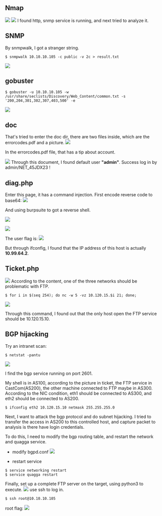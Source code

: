 ## Nmap
![](https://i.imgur.com/XaMYmVO.png)
![](https://i.imgur.com/tmKsFVD.png)
I found http, snmp service is running, and next tried to analyze it.
## SNMP
By snmpwalk, I got a stranger string.
```
$ snmpwalk 10.10.10.105 -c public -v 2c > result.txt
```
![](https://i.imgur.com/RJi5UbD.png)
## gobuster
```
$ gobuster -u 10.10.10.105 -w /usr/share/seclists/Discovery/Web_Content/common.txt -s '200,204,301,302,307,403,500' -e 
```
![](https://i.imgur.com/uzbGi18.png)

## doc
That's tried to enter the doc dir, there are two files inside, which are the errorcodes.pdf and a picture.
![](https://i.imgur.com/VeJZAEZ.png)

In the errorcodes.pdf file, that has a tip about account.

![](https://i.imgur.com/AsiwqIf.png)
Through this document, I found default user **"admin"**.
Success log in by admin/NET_45JDX23 !
## diag.php
Enter this page, it has a command injection.
First encode reverse code to base64:
![](https://i.imgur.com/7VQHNCW.png)

And using burpsuite to got a reverse shell.

![](https://i.imgur.com/099AEVl.png)

![](https://i.imgur.com/V6Ti0g8.png)

The user flag is:
![](https://i.imgur.com/xJ27w2f.png)

But through ifconfig, I found that the IP address of this host is actually **10.99.64.2**.
## Ticket.php
![](https://i.imgur.com/goTJsmb.png)
According to the content, one of the three networks should be problematic with FTP.
```
$ for i in $(seq 254); do nc -w 5 -vz 10.120.15.$i 21; done;
```
![](https://i.imgur.com/VhzSunS.png)

Through this command, I found out that the only host open the FTP service should be 10.120.15.10.
## BGP hijacking
Try an intranet scan:
```
$ netstat -pantu
```
![](https://i.imgur.com/2EYhJmY.png)

I find the bgp service running on port 2601.

My shell is in AS100, according to the picture in ticket, the FTP service in CastCom(AS200), the other machine connected to FTP maybe in AS300.
According to the NIC condition, eth1 should be connected to AS300, and eth2 should be connected to AS200.
```
$ ifconfig eth2 10.120.15.10 netmask 255.255.255.0
```
Next, I want to attack the bgp protocol and do subnet hijacking.
I tried to transfer the access in AS200 to this controlled host, and capture packet to analysis is there have login credentials.

To do this, I need to modify the bgp routing table, and restart the network and quagga service.

- modify bgpd.conf
![](https://i.imgur.com/luqW21r.png)

- restart service
```
$ service networking restart
$ service quagga restart
```

Finally, set up a complete FTP server on the target, using python3 to execute.
![](https://i.imgur.com/5CEvoUN.png)
use ssh to log in.
```
$ ssh root@10.10.10.105
```
root flag:
![](https://i.imgur.com/8q3Y2eT.png)


